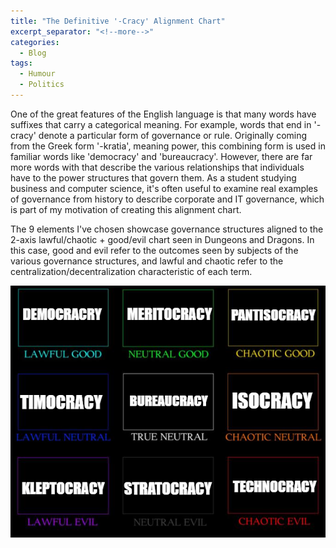 ```yaml
---
title: "The Definitive '-Cracy' Alignment Chart"
excerpt_separator: "<!--more-->"
categories:
  - Blog
tags:
  - Humour
  - Politics
---
```


One of the great features of the English language is that many words have suffixes that carry a categorical meaning. For example, words that end in '-cracy' denote a particular form of governance or rule. Originally coming from the Greek form '-kratia', meaning power, this combining form is used in familiar words like 'democracy' and 'bureaucracy'. However, there are far more words with that describe the various relationships that individuals have to the power structures that govern them. As a student studying business and computer science, it's often useful to examine real examples of governance from history to describe corporate and IT governance, which is part of my motivation of creating this alignment chart.

The 9 elements I've chosen showcase governance structures aligned to the 2-axis lawful/chaotic + good/evil chart seen in Dungeons and Dragons. In this case, good and evil refer to the outcomes seen by subjects of the various governance structures, and lawful and chaotic refer to the centralization/decentralization characteristic of each term.

![A D&D Alignment Chart Describing Governance Structures](../assets\images\cracy_alignment_chart.png)
